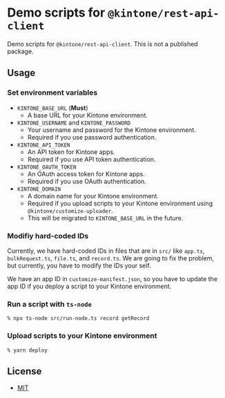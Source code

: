# Demo scripts for `@kintone/rest-api-client`

Demo scripts for `@kintone/rest-api-client`.
This is not a published package.

## Usage

### Set environment variables

- `KINTONE_BASE_URL` (**Must**)
  - A base URL for your Kintone environment.
- `KINTONE_USERNAME` and `KINTONE_PASSWORD`
  - Your username and password for the Kintone environment.
  - Required if you use password authentication.
- `KINTONE_API_TOKEN`
  - An API token for Kintone apps.
  - Required if you use API token authentication.
- `KINTONE_OAUTH_TOKEN`
  - An OAuth access token for Kintone apps.
  - Required if you use OAuth authentication.
- `KINTONE_DOMAIN`
  - A domain name for your Kintone environment.
  - Required if you upload scripts to your Kintone environment using `@kintone/customize-uploader`.
  - This will be migrated to `KINTONE_BASE_URL` in the future.

### Modifiy hard-coded IDs

Currently, we have hard-coded IDs in files that are in `src/` like `app.ts`, `bulkRequest.ts`, `file.ts`, and `record.ts`.
We are going to fix the problem, but currently, you have to modify the IDs your self.

We have an app ID in `customize-manifest.json`, so you have to update the app ID if you deploy a script to your Kintone environment.

### Run a script with `ts-node`

```
% npx ts-node src/run-node.ts record getRecord
```

### Upload scripts to your Kintone environment

```
% yarn deploy
```

## License

- [MIT](LICENSE)
